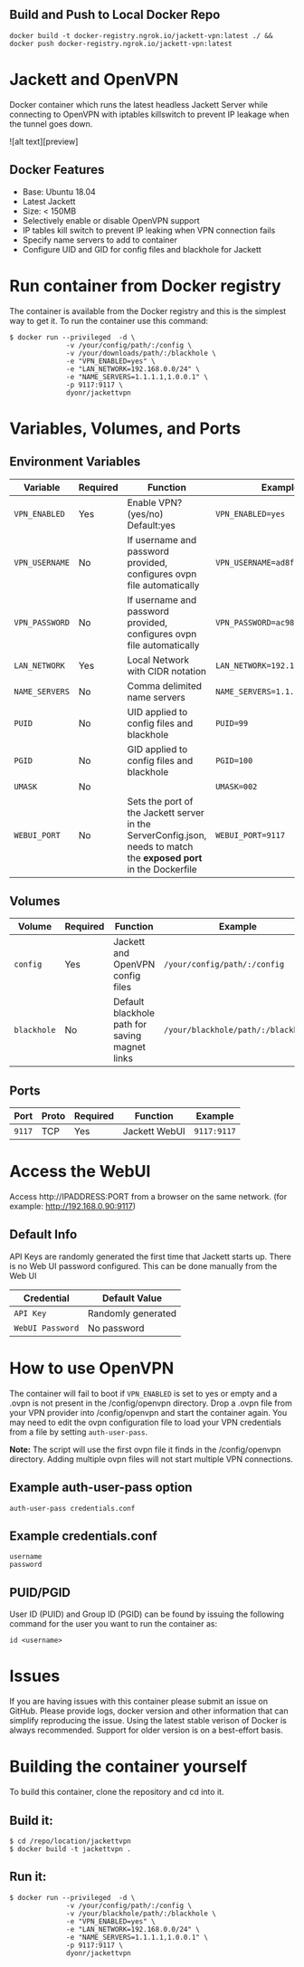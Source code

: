 ## Build and Push to Local Docker Repo #
```
docker build -t docker-registry.ngrok.io/jackett-vpn:latest ./ && docker push docker-registry.ngrok.io/jackett-vpn:latest
```

# Jackett and OpenVPN
Docker container which runs the latest headless Jackett Server while connecting to OpenVPN with iptables killswitch to prevent IP leakage when the tunnel goes down.

![alt text][preview]

## Docker Features
* Base: Ubuntu 18.04
* Latest Jackett
* Size: < 150MB
* Selectively enable or disable OpenVPN support
* IP tables kill switch to prevent IP leaking when VPN connection fails
* Specify name servers to add to container
* Configure UID and GID for config files and blackhole for Jackett

# Run container from Docker registry
The container is available from the Docker registry and this is the simplest way to get it.
To run the container use this command:

```
$ docker run --privileged  -d \
              -v /your/config/path/:/config \
              -v /your/downloads/path/:/blackhole \
              -e "VPN_ENABLED=yes" \
              -e "LAN_NETWORK=192.168.0.0/24" \
              -e "NAME_SERVERS=1.1.1.1,1.0.0.1" \
              -p 9117:9117 \
              dyonr/jackettvpn
```

# Variables, Volumes, and Ports
## Environment Variables
| Variable | Required | Function | Example |
|----------|----------|----------|----------|
|`VPN_ENABLED`| Yes | Enable VPN? (yes/no) Default:yes|`VPN_ENABLED=yes`|
|`VPN_USERNAME`| No | If username and password provided, configures ovpn file automatically |`VPN_USERNAME=ad8f64c02a2de`|
|`VPN_PASSWORD`| No | If username and password provided, configures ovpn file automatically |`VPN_PASSWORD=ac98df79ed7fb`|
|`LAN_NETWORK`| Yes | Local Network with CIDR notation |`LAN_NETWORK=192.168.0.0/24`|
|`NAME_SERVERS`| No | Comma delimited name servers |`NAME_SERVERS=1.1.1.1,1.0.0.1`|
|`PUID`| No | UID applied to config files and blackhole |`PUID=99`|
|`PGID`| No | GID applied to config files and blackhole |`PGID=100`|
|`UMASK`| No | |`UMASK=002`|
|`WEBUI_PORT`| No | Sets the port of the Jackett server in the ServerConfig.json, needs to match the **exposed port** in the Dockerfile  |`WEBUI_PORT=9117`|

## Volumes
| Volume | Required | Function | Example |
|----------|----------|----------|----------|
| `config` | Yes | Jackett and OpenVPN config files | `/your/config/path/:/config`|
| `blackhole` | No | Default blackhole path for saving magnet links | `/your/blackhole/path/:/blackhole`|

## Ports
| Port | Proto | Required | Function | Example |
|----------|----------|----------|----------|----------|
| `9117` | TCP | Yes | Jackett WebUI | `9117:9117`|

# Access the WebUI
Access http://IPADDRESS:PORT from a browser on the same network. (for example: http://192.168.0.90:9117)

## Default Info
API Keys are randomly generated the first time that Jackett starts up. There is no Web UI password configured. This can be done manually from the Web UI

| Credential | Default Value |
|----------|----------|
|`API Key`| Randomly generated |
|`WebUI Password`| No password |

# How to use OpenVPN
The container will fail to boot if `VPN_ENABLED` is set to yes or empty and a .ovpn is not present in the /config/openvpn directory. Drop a .ovpn file from your VPN provider into /config/openvpn and start the container again. You may need to edit the ovpn configuration file to load your VPN credentials from a file by setting `auth-user-pass`.

**Note:** The script will use the first ovpn file it finds in the /config/openvpn directory. Adding multiple ovpn files will not start multiple VPN connections.

## Example auth-user-pass option
`auth-user-pass credentials.conf`

## Example credentials.conf
```
username
password
```

## PUID/PGID
User ID (PUID) and Group ID (PGID) can be found by issuing the following command for the user you want to run the container as:

```
id <username>
```

# Issues
If you are having issues with this container please submit an issue on GitHub.
Please provide logs, docker version and other information that can simplify reproducing the issue.
Using the latest stable verison of Docker is always recommended. Support for older version is on a best-effort basis.

# Building the container yourself
To build this container, clone the repository and cd into it.

## Build it:
```
$ cd /repo/location/jackettvpn
$ docker build -t jackettvpn .
```
## Run it:
```
$ docker run --privileged  -d \
              -v /your/config/path/:/config \
              -v /your/blackhole/path/:/blackhole \
              -e "VPN_ENABLED=yes" \
              -e "LAN_NETWORK=192.168.0.0/24" \
              -e "NAME_SERVERS=1.1.1.1,1.0.0.1" \
              -p 9117:9117 \
              dyonr/jackettvpn
```
